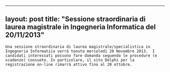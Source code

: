 
---
layout: post
title:  "Sessione straordinaria di laurea magistrale in Ingegneria Informatica del 20/11/2013"
---
	Una sessione straordinaria di laurea magistrale/specialistica in Ingegneria Informatica verrà tenuta mercoledì 20 Novembre 2013.  I candidati interessati possono fare domanda seguendo le procedure (e scadenze) consuete. In particolare, il sito Delphi per la registrazione on-line rimarrà attivo fino al 20 ottobre.